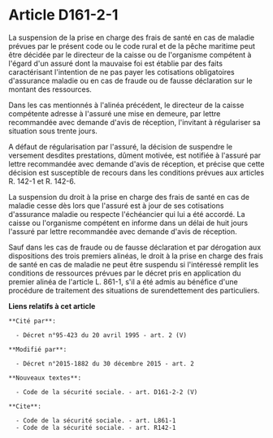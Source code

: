 # Article D161-2-1

La suspension de la prise en charge des frais de santé en cas de  maladie prévues par le présent code ou le code rural et de
la pêche maritime peut être décidée par le directeur de la caisse ou de l'organisme compétent à l'égard d'un assuré dont la
mauvaise foi est établie par des faits caractérisant l'intention de ne pas payer les cotisations obligatoires d'assurance
maladie ou en cas de fraude ou de fausse déclaration sur le montant des ressources.

Dans les cas mentionnés à l'alinéa précédent, le directeur de la caisse compétente adresse à l'assuré une mise en demeure,
par lettre recommandée avec demande d'avis de réception, l'invitant à régulariser sa situation sous trente jours.

A défaut de régularisation par l'assuré, la décision de suspendre le versement desdites prestations, dûment motivée, est
notifiée à l'assuré par lettre recommandée avec demande d'avis de réception, et précise que cette décision est susceptible de
recours dans les conditions prévues aux articles R. 142-1 et R. 142-6. 

La suspension du droit à la prise en charge des frais de santé en cas de maladie cesse dès lors que l'assuré est à jour de
ses cotisations d'assurance maladie ou respecte l'échéancier qui lui a été accordé. La caisse ou l'organisme compétent en
informe dans un délai de huit jours l'assuré par lettre recommandée avec demande d'avis de réception. 

Sauf dans les cas de fraude ou de fausse déclaration et par dérogation aux dispositions des trois premiers alinéas, le droit
à la prise en charge des frais de santé en cas de  maladie ne peut être suspendu si l'intéressé remplit les conditions de
ressources prévues par le décret pris en application du premier alinéa de l'article L. 861-1, s'il a été admis au bénéfice
d'une procédure de traitement des situations de surendettement des particuliers.

**Liens relatifs à cet article**

	**Cité par**:

	  - Décret n°95-423 du 20 avril 1995 - art. 2 (V)

	**Modifié par**:

	  - Décret n°2015-1882 du 30 décembre 2015 - art. 2

	**Nouveaux textes**:

	  - Code de la sécurité sociale. - art. D161-2-2 (V)

	**Cite**:

	  - Code de la sécurité sociale. - art. L861-1
	  - Code de la sécurité sociale. - art. R142-1
